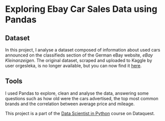 # Exploring Ebay Car Sales Data using Pandas

## Dataset
In this project, I analyse a dataset composed of information about used cars announced on the classifieds section of the German eBay website, *eBay Kleinanzeigen*. The original dataset, scraped and uploaded to Kaggle by user orgesleka, is no longer available, but you can now find it [here](https://data.world/data-society/used-cars-data). 

## Tools
I used Pandas to explore, clean and analyse the data, answering some questions such as how old were the cars advertised, the top most common brands and the correlation between average price and mileage.

This project is a part of the [Data Scientist in Python](https://www.dataquest.io/path/data-scientist/) course on Dataquest. 
